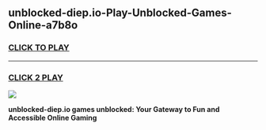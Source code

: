 
## unblocked-diep.io-Play-Unblocked-Games-Online-a7b8o
<h3>
<a href="https://premium76.site?title=unblocked-diep.io&ref=25A">CLICK TO PLAY</a></h3>
<hr>

<h3>
<a href="https://premium76.site?title=unblocked-diep.io&ref=25A">CLICK 2 PLAY</a>
  
</h3>

<a href="https://premium76.site?title=unblocked-diep.io&ref=25A"><img src="https://clearcache.store/games.png"></a>


**unblocked-diep.io games unblocked: Your Gateway to Fun and Accessible Online Gaming**
